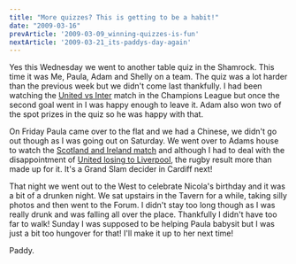 ```yaml
---
title: "More quizzes? This is getting to be a habit!"
date: "2009-03-16"
prevArticle: '2009-03-09_winning-quizzes-is-fun'
nextArticle: '2009-03-21_its-paddys-day-again'
---
```

Yes this Wednesday we went to another table quiz in the Shamrock. This time it was Me, Paula, Adam and Shelly on a team. The quiz was a lot harder than the previous week but we didn't come last thankfully. I had been watching the [United vs Inter](http://www.rte.ie/sport/soccer/2009/0311/manutd_inter.html) match in the Champions League but once the second goal went in I was happy enough to leave it. Adam also won two of the spot prizes in the quiz so he was happy with that.

On Friday Paula came over to the flat and we had a Chinese, we didn't go out though as I was going out on Saturday. We went over to Adams house to watch the [Scotland and Ireland match](http://www.rte.ie/sport/rugby/sixnations/2009/0314/scotland_ireland1.html) and although I had to deal with the disappointment of [United losing to Liverpool](http://www.rte.ie/sport/soccer/2009/0314/manchesterunited_liverpool1.html), the rugby result more than made up for it. It's a Grand Slam decider in Cardiff next!

That night we went out to the West to celebrate Nicola's birthday and it was a bit of a drunken night. We sat upstairs in the Tavern for a while, taking silly photos and then went to the Forum. I didn't stay too long though as I was really drunk and was falling all over the place. Thankfully I didn't have too far to walk! Sunday I was supposed to be helping Paula babysit but I was just a bit too hungover for that! I'll make it up to her next time!

Paddy.